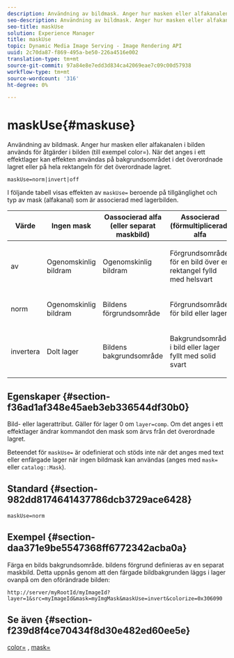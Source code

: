 ```yaml
---
description: Användning av bildmask. Anger hur masken eller alfakanalen i bilden används för åtgärder i bilden (till exempel color=). När det anges i ett effektlager kan effekten användas på bakgrundsområdet i det överordnade lagret eller på hela rektangeln för det överordnade lagret.
seo-description: Användning av bildmask. Anger hur masken eller alfakanalen i bilden används för åtgärder i bilden (till exempel color=). När det anges i ett effektlager kan effekten användas på bakgrundsområdet i det överordnade lagret eller på hela rektangeln för det överordnade lagret.
seo-title: maskUse
solution: Experience Manager
title: maskUse
topic: Dynamic Media Image Serving - Image Rendering API
uuid: 2c70da87-f869-495a-be50-226a4516e002
translation-type: tm+mt
source-git-commit: 97a84e8e7edd3d834ca42069eae7c09c00d57938
workflow-type: tm+mt
source-wordcount: '316'
ht-degree: 0%

---
```



# maskUse{#maskuse}

Användning av bildmask. Anger hur masken eller alfakanalen i bilden används för åtgärder i bilden (till exempel color=). När det anges i ett effektlager kan effekten användas på bakgrundsområdet i det överordnade lagret eller på hela rektangeln för det överordnade lagret.

`maskUse=norm|invert|off`

I följande tabell visas effekten av `maskUse=` beroende på tillgänglighet och typ av mask (alfakanal) som är associerad med lagerbilden.

<table id="table_B765F6A765F548948531AF26DA0B4360"> 
 <thead> 
  <tr> 
   <th class="entry"> <b> Värde</b> </th> 
   <th class="entry"> <b> Ingen mask</b> </th> 
   <th class="entry"> <b> Oassocierad alfa (eller separat maskbild)</b> </th> 
   <th class="entry"> <b> Associerad (förmultiplicerad) alfa</b> </th> 
  </tr> 
 </thead>
 <tbody> 
  <tr> 
   <td> <p> <span class="codeph"> av  </span> </p> </td> 
   <td> <p> Ogenomskinlig bildram </p> </td> 
   <td> <p> Ogenomskinlig bildram </p> </td> 
   <td> <p> Förgrundsområde för en bild över en rektangel fylld med helsvart </p> </td> 
  </tr> 
  <tr> 
   <td> <p> <span class="codeph"> norm  </span> </p> </td> 
   <td> <p> Ogenomskinlig bildram </p> </td> 
   <td> <p> Bildens förgrundsområde </p> </td> 
   <td> <p> Förgrundsområde för bild eller lager </p> </td> 
  </tr> 
  <tr> 
   <td> <p> <span class="codeph"> invertera  </span> </p> </td> 
   <td> <p> Dolt lager </p> </td> 
   <td> <p> Bildens bakgrundsområde </p> </td> 
   <td> <p> Bakgrundsområde i bild eller lager fyllt med solid svart </p> </td> 
  </tr> 
 </tbody> 
</table>

## Egenskaper {#section-f36ad1af348e45aeb3eb336544df30b0}

Bild- eller lagerattribut. Gäller för lager 0 om `layer=comp`. Om det anges i ett effektlager ändrar kommandot den mask som ärvs från det överordnade lagret.

Beteendet för `maskUse=` är odefinierat och stöds inte när det anges med text eller enfärgade lager när ingen bildmask kan användas (anges med `mask=` eller `catalog::Mask`).

## Standard {#section-982dd8174641437786dcb3729ace6428}

`maskUse=norm`

## Exempel {#section-daa371e9be5547368ff6772342acba0a}

Färga en bilds bakgrundsområde. bildens förgrund definieras av en separat maskbild. Detta uppnås genom att den färgade bildbakgrunden läggs i lager ovanpå om den oförändrade bilden:

`http://server/myRootId/myImageId?layer=1&src=myImageId&mask=myImgMask&maskUse=invert&colorize=0x306090`

## Se även {#section-f239d8f4ce70434f8d30e482ed60ee5e}

[color=](/help/aem-is-ir-api/is-api/http-ref/image-serving-api-ref/c-http-protocol-reference/c-data-types/r-is-http-color.md) ,  [mask=](../../../../../is-api/http-ref/image-serving-api-ref/c-http-protocol-reference/c-command-reference/r-mask.md#reference-922254e027404fb890b850e2723ee06e)
